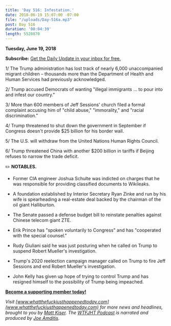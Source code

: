 ```yaml
---
title: 'Day 516: Infestation.'
date: 2018-06-19 15:07:00 -07:00
file: "/uploads/Day-516a.mp3"
post: Day 516
duration: '00:04:39'
length: 5528870
---
```


**Tuesday, June 19, 2018**

**Subscribe:** [Get the Daily Update in your inbox for free.](https://whatthefuckjusthappenedtoday.com/subscribe/)

1/ The Trump administration has lost track of nearly 6,000 unaccompanied migrant children – thousands more than the Department of Health and Human Services had previously acknowledged.

2/ Trump accused Democrats of wanting "illegal immigrants … to pour into and infest our country."

3/ More than 600 members of Jeff Sessions' church filed a formal complaint accusing him of "child abuse," "immorality," and "racial discrimination."

4/ Trump threatened to shut down the government in September if Congress doesn't provide $25 billion for his border wall.

5/ The U.S. will withdraw from the United Nations Human Rights Council.

6/ Trump threatened China with another $200 billion in tariffs if Beijing refuses to narrow the trade deficit.

✏️ **NOTABLES.**

* Former CIA engineer Joshua Schulte was indicted on charges that he was responsible for providing classified documents to Wikileaks.

* A foundation established by Interior Secretary Ryan Zinke and run by his wife is spearheading a real-estate deal backed by the chairman of the oil giant Halliburton.

* The Senate passed a defense budget bill to reinstate penalties against Chinese telecom giant ZTE.

* Erik Prince has "spoken voluntarily to Congress" and has "cooperated with the special counsel."

* Rudy Giuliani said he was just posturing when he called on Trump to suspend Robert Mueller's investigation.

* Trump's 2020 reelection campaign manager called on Trump to fire Jeff Sessions and end Robert Mueller's investigation.

* John Kelly has given up hope of trying to control Trump and has resigned himself to the possibility of Trump being impeached.

**[Become a supporting member today!](https://whatthefuckjusthappenedtoday.com/membership/?utm_source=2017\+Donors&utm_campaign=8dccd905d9-&utm_medium=email&utm_term=0_3bd36f654c-8dccd905d9-169730397)**

*Visit [www.whatthefuckjusthappenedtoday.com](www.whatthefuckjusthappenedtoday.com) for more news and headlines, brought to you by [Matt Kiser](https://twitter.com/Matt_Kiser). The [WTFJHT Podcast](https://whatthefuckjusthappenedtoday.com/podcasts/) is narrated and produced by [Joe Amditis](https://twitter.com/jsamditis).*